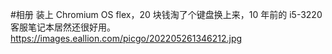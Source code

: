 #相册 装上 Chromium OS flex，20 块钱淘了个键盘换上来，10 年前的 i5-3220 客服笔记本居然还很好用。https://images.eallion.com/picgo/202205261346212.jpg  